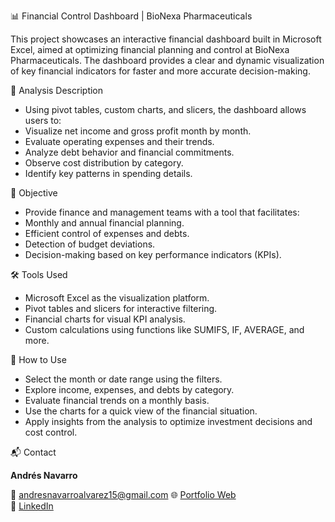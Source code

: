 📊 Financial Control Dashboard | BioNexa Pharmaceuticals

This project showcases an interactive financial dashboard built in Microsoft Excel, aimed at optimizing financial planning and control at BioNexa Pharmaceuticals. The dashboard provides a clear and dynamic visualization of key financial indicators for faster and more accurate decision-making.

🧠 Analysis Description

- Using pivot tables, custom charts, and slicers, the dashboard allows users to:
- Visualize net income and gross profit month by month.
- Evaluate operating expenses and their trends.
- Analyze debt behavior and financial commitments.
- Observe cost distribution by category.
- Identify key patterns in spending details.

🎯 Objective

- Provide finance and management teams with a tool that facilitates:
- Monthly and annual financial planning.
- Efficient control of expenses and debts.
- Detection of budget deviations.
- Decision-making based on key performance indicators (KPIs).

🛠️ Tools Used

- Microsoft Excel as the visualization platform.
- Pivot tables and slicers for interactive filtering.
- Financial charts for visual KPI analysis.
- Custom calculations using functions like SUMIFS, IF, AVERAGE, and more.

🚀 How to Use

- Select the month or date range using the filters.
- Explore income, expenses, and debts by category.
- Evaluate financial trends on a monthly basis.
- Use the charts for a quick view of the financial situation.
- Apply insights from the analysis to optimize investment decisions and cost control.

📬 Contact

**Andrés Navarro**  

📧 andresnavarroalvarez15@gmail.com
🌐 [Portfolio Web](https://andres-navarro-portfolio.netlify.app)  
🔗 [LinkedIn](https://www.linkedin.com/in/andr%C3%A9s-navarro77/)



